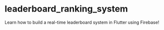 # leaderboard_ranking_system
Learn how to build a real-time leaderboard system in Flutter using Firebase!
